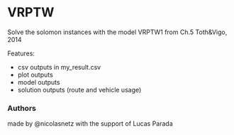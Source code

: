 # VRPTW

Solve the solomon instances with the model VRPTW1 from Ch.5 Toth&Vigo, 2014

Features:

* csv outputs in my_result.csv
* plot outputs
* model outputs
* solution outputs (route and vehicle usage)

### Authors
made by @nicolasnetz with the support of Lucas Parada